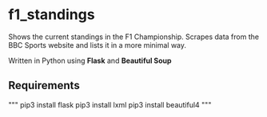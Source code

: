 # f1_standings
Shows the current standings in the F1 Championship. 
Scrapes data from the BBC Sports website and lists it in a more minimal way. 

Written in Python using **Flask** and **Beautiful Soup**

## Requirements
"""
pip3 install flask
pip3 install lxml
pip3 install beautiful4
"""